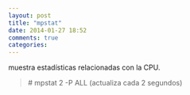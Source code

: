 ```yaml
---
layout: post
title: "mpstat"
date: 2014-01-27 18:52
comments: true
categories: 
---
```

muestra estadísticas relacionadas con la CPU.

>\# mpstat 2 -P ALL (actualiza cada 2 segundos)

